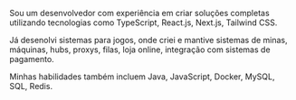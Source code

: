 Sou um desenvolvedor com experiência em criar soluções completas utilizando tecnologias como TypeScript, React.js, Next.js, Tailwind CSS.

Já desenolvi sistemas para jogos, onde criei e mantive sistemas de minas, máquinas, hubs, proxys, filas, loja online, integração com sistemas de pagamento.

Minhas habilidades também incluem Java, JavaScript, Docker, MySQL, SQL, Redis.
